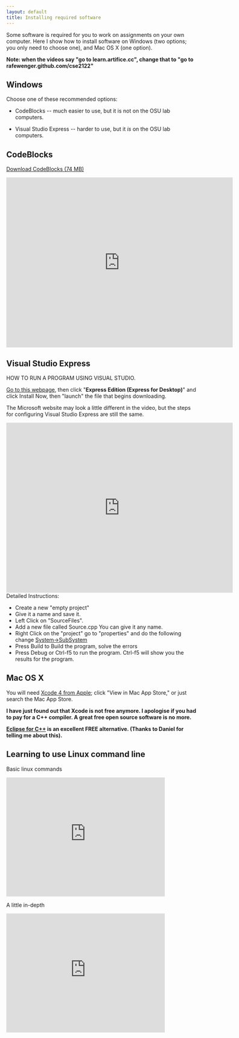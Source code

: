 ```yaml
---
layout: default
title: Installing required software
---
```


Some software is required for you to work on assignments on your own
computer. Here I show how to install software on Windows (two options;
you only need to choose one), and Mac OS X (one option).

**Note: when the videos say "go to learn.artifice.cc", change that to "go to
rafewenger.github.com/cse2122"**

## Windows

Choose one of these recommended options:

  - CodeBlocks -- much easier to use, but it is not on the OSU lab
    computers.

  - Visual Studio Express -- harder to use, but it *is* on the OSU lab
    computers.

## CodeBlocks

[Download CodeBlocks (74 MB)](http://sourceforge.net/projects/codeblocks/files/Binaries/10.05/Windows/codeblocks-10.05mingw-setup.exe)

<iframe src="http://player.vimeo.com/video/21522534?title=0&byline=0&portrait=0" width="600" height="450" frameborder="0"></iframe>

## Visual Studio Express
HOW TO RUN A PROGRAM USING VISUAL STUDIO.

[Go to this webpage](http://www.microsoft.com/express/Downloads/#2010-Visual-CPP),
then click "**Express Edition (Express for Desktop)**" and click Install Now,
then "launch" the file that begins downloading.

The Microsoft website may look a little different in the video, but the steps for configuring Visual Studio Express 
are still the same.

<iframe src="http://player.vimeo.com/video/21524538?title=0&byline=0&portrait=0" width="600" height="450" frameborder="0"></iframe>
Detailed Instructions:
 
 - Create a new "empty project"
 - Give it a name and save it. 
 - Left Click on "SourceFiles". [](/cse2122/images/addAfile.PNG)
 - Add a new file called Source.cpp You can give it any name.
 - Right Click on the "project" go to "properties" and do the following change [System->SubSystem](/cse2122/images/setSubSystem.png)
 - Press Build to Build the program, solve the errors
 - Press Debug or Ctrl-f5 to run the program. Ctrl-f5 will show you the results for the program. 

## Mac OS X

You will need [Xcode 4 from Apple](http://developer.apple.com/xcode/);
click "View in Mac App Store," or just search the Mac App Store.

**I have just found out that Xcode is not free anymore. I apologise if you had to pay for a C++ compiler.
A great free open source software is no more.**

**[Eclipse for C++](http://www.eclipse.org/downloads/packages/eclipse-ide-cc-developers/heliossr1) is 
an excellent FREE alternative. (Thanks to Daniel for telling me about this).**

## Learning to use Linux command line

Basic linux commands

<iframe width="420" height="315" src="http://www.youtube.com/embed/UhS2f_NqxkY" frameborder="0" allowfullscreen></iframe>

A little in-depth

<iframe width="420" height="315" src="http://www.youtube.com/embed/Nx4v4XziEHw" frameborder="0" allowfullscreen></iframe>
